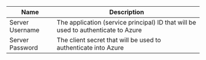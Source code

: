 |Name|Description|
|----|-----------|
|Server Username|The application (service principal) ID that will be used to authenticate to Azure|
|Server Password|The client secret that will be used to authenticate into Azure|
